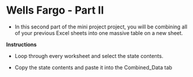 # Wells Fargo - Part II

* In this second part of the mini project project, you will be combining all of your previous Excel sheets into one massive table on a new sheet.

**Instructions**

* Loop through every worksheet and select the state contents.

* Copy the state contents and paste it into the Combined_Data tab
